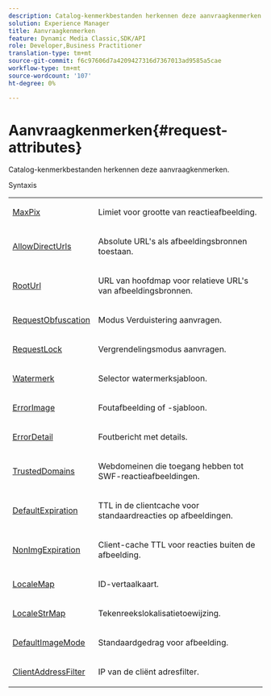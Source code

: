 ```yaml
---
description: Catalog-kenmerkbestanden herkennen deze aanvraagkenmerken.
solution: Experience Manager
title: Aanvraagkenmerken
feature: Dynamic Media Classic,SDK/API
role: Developer,Business Practitioner
translation-type: tm+mt
source-git-commit: f6c97606d7a4209427316d7367013ad9585a5cae
workflow-type: tm+mt
source-wordcount: '107'
ht-degree: 0%

---
```



# Aanvraagkenmerken{#request-attributes}

Catalog-kenmerkbestanden herkennen deze aanvraagkenmerken.

Syntaxis

<table id="simpletable_2690384A0117458DB12E4E99EFDA975A"> 
 <tr class="strow"> 
  <td class="stentry"> <p><span class="codeph"> <a href="../../../../../../is-api/image-catalog/image-serving-api-ref/c-image-catalog-reference/c-attributes-reference/r-maxpix.md#reference-e167d396ac794079ba8b5e6eb16eeda5" type="reference" format="dita" scope="local"> MaxPix</a> </span> </p></td> 
  <td class="stentry"> <p>Limiet voor grootte van reactieafbeelding. </p></td> 
 </tr> 
 <tr class="strow"> 
  <td class="stentry"> <p><span class="codeph"> <a href="../../../../../../is-api/image-catalog/image-serving-api-ref/c-image-catalog-reference/c-attributes-reference/r-allowdirecturls.md#reference-cc649a518182497baacf9f6b19559689" type="reference" format="dita" scope="local"> AllowDirectUrls</a> </span> </p></td> 
  <td class="stentry"> <p>Absolute URL's als afbeeldingsbronnen toestaan. </p></td> 
 </tr> 
 <tr class="strow"> 
  <td class="stentry"> <p><span class="codeph"> <a href="../../../../../../is-api/image-catalog/image-serving-api-ref/c-image-catalog-reference/c-attributes-reference/r-rooturl.md#reference-3b0e43881020409cbe642366913cf137" type="reference" format="dita" scope="local"> RootUrl</a> </span> </p></td> 
  <td class="stentry"> <p>URL van hoofdmap voor relatieve URL's van afbeeldingsbronnen. </p></td> 
 </tr> 
 <tr class="strow"> 
  <td class="stentry"> <p><span class="codeph"> <a href="../../../../../../is-api/image-catalog/image-serving-api-ref/c-image-catalog-reference/c-attributes-reference/r-requestobfuscation.md#reference-730a3330253343f893419ebd52baf0bd" type="reference" format="dita" scope="local"> RequestObfuscation</a> </span> </p></td> 
  <td class="stentry"> <p>Modus Verduistering aanvragen. </p></td> 
 </tr> 
 <tr class="strow"> 
  <td class="stentry"> <p><span class="codeph"> <a href="../../../../../../is-api/image-catalog/image-serving-api-ref/c-image-catalog-reference/c-attributes-reference/r-requestlock.md#reference-8bbe2f581be847d3b9fa123e8e5e94b0" type="reference" format="dita" scope="local"> RequestLock</a> </span> </p></td> 
  <td class="stentry"> <p>Vergrendelingsmodus aanvragen. </p></td> 
 </tr> 
 <tr class="strow"> 
  <td class="stentry"> <p><span class="codeph"> <a href="../../../../../../is-api/image-catalog/image-serving-api-ref/c-image-catalog-reference/c-attributes-reference/r-watermark.md#reference-942b50acb2dd43a5ae498dc41ea9ac9b" type="reference" format="dita" scope="local"> Watermerk</a> </span> </p></td> 
  <td class="stentry"> <p>Selector watermerksjabloon. </p></td> 
 </tr> 
 <tr class="strow"> 
  <td class="stentry"> <p><span class="codeph"> <a href="../../../../../../is-api/image-catalog/image-serving-api-ref/c-image-catalog-reference/c-attributes-reference/r-errorimage.md#reference-c494d5d8b2584fe3800f35baabd0292c" type="reference" format="dita" scope="local"> ErrorImage</a> </span> </p></td> 
  <td class="stentry"> <p>Foutafbeelding of -sjabloon. </p></td> 
 </tr> 
 <tr class="strow"> 
  <td class="stentry"> <p><span class="codeph"> <a href="../../../../../../is-api/image-catalog/image-serving-api-ref/c-image-catalog-reference/c-attributes-reference/r-errordetail.md#reference-4987c8cddcba4c88960170e49cafc561" type="reference" format="dita" scope="local"> ErrorDetail</a></span> </p></td> 
  <td class="stentry"> <p>Foutbericht met details. </p></td> 
 </tr> 
 <tr class="strow"> 
  <td class="stentry"> <p><span class="codeph"> <a href="../../../../../../is-api/image-catalog/image-serving-api-ref/c-image-catalog-reference/c-attributes-reference/r-trusteddomains.md#reference-563bd5c54f914d9abcd2304ab292e12f" type="reference" format="dita" scope="local"> TrustedDomains</a> </span> </p></td> 
  <td class="stentry"> <p>Webdomeinen die toegang hebben tot SWF-reactieafbeeldingen. </p></td> 
 </tr> 
 <tr class="strow"> 
  <td class="stentry"> <p><span class="codeph"> <a href="../../../../../../is-api/image-catalog/image-serving-api-ref/c-image-catalog-reference/c-attributes-reference/r-defaultexpiration.md#reference-0526166fab654fceb243b75d1ea4f0cf" type="reference" format="dita" scope="local"> DefaultExpiration</a> </span> </p></td> 
  <td class="stentry"> <p>TTL in de clientcache voor standaardreacties op afbeeldingen. </p></td> 
 </tr> 
 <tr class="strow"> 
  <td class="stentry"> <p><span class="codeph"> <a href="../../../../../../is-api/image-catalog/image-serving-api-ref/c-image-catalog-reference/c-attributes-reference/r-nonimgexpiration.md#reference-a8066cd0d24b4ea98100ade4821f1f9d" type="reference" format="dita" scope="local"> NonImgExpiration</a> </span> </p></td> 
  <td class="stentry"> <p>Client-cache TTL voor reacties buiten de afbeelding. </p></td> 
 </tr> 
 <tr class="strow"> 
  <td class="stentry"> <p><span class="codeph"> <a href="../../../../../../is-api/image-catalog/image-serving-api-ref/c-image-catalog-reference/c-attributes-reference/r-localemap.md#reference-49bbf598f8ea47c3a563755cef306318" type="reference" format="dita" scope="local"> LocaleMap</a></span> </p></td> 
  <td class="stentry"> <p>ID-vertaalkaart. </p></td> 
 </tr> 
 <tr class="strow"> 
  <td class="stentry"> <p><span class="codeph"> <a href="../../../../../../is-api/image-catalog/image-serving-api-ref/c-image-catalog-reference/c-attributes-reference/r-localestrmap.md#reference-98c42070a4bc4baf92537132be2b5b1e" type="reference" format="dita" scope="local"> LocaleStrMap</a> </span> </p></td> 
  <td class="stentry"> <p>Tekenreekslokalisatietoewijzing. </p></td> 
 </tr> 
 <tr class="strow"> 
  <td class="stentry"> <p><span class="codeph"> <a href="../../../../../../is-api/image-catalog/image-serving-api-ref/c-image-catalog-reference/c-attributes-reference/r-defaultimagemode.md#reference-8a996af162f84e46bbe9e6e0d4e26782" type="reference" format="dita" scope="local"> DefaultImageMode</a> </span> </p></td> 
  <td class="stentry"> <p>Standaardgedrag voor afbeelding. </p></td> 
 </tr> 
 <tr class="strow"> 
  <td class="stentry"> <p><span class="codeph"> <a href="../../../../../../is-api/image-catalog/image-serving-api-ref/c-image-catalog-reference/c-attributes-reference/r-clientaddressfilter.md#reference-7000c1f77b134462a1f06b733f29ba68" type="reference" format="dita" scope="local"> ClientAddressFilter</a></span> </p></td> 
  <td class="stentry"> <p>IP van de cliënt adresfilter. </p></td> 
 </tr> 
</table>

